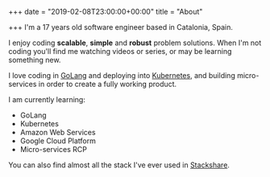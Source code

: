 +++
date = "2019-02-08T23:00:00+00:00"
title = "About"

+++
I'm a 17 years old software engineer based in Catalonia, Spain.

I enjoy coding **scalable**, **simple** and **robust** problem solutions. When I'm not coding you'll find me watching videos or series, or may be learning something new.

I love coding in [GoLang](https://golang.org/ "The Go Programming Language") and deploying into [Kubernetes](https://k8s.io "Kubernetes"), and building micro-services in order to create a fully working product.

I am currently learning:

* GoLang
* Kubernetes
* Amazon Web Services
* Google Cloud Platform
* Micro-services RCP

You can also find almost all the stack I've ever used in [Stackshare](https://stackshare.io/sergivb01 "My stackshare").